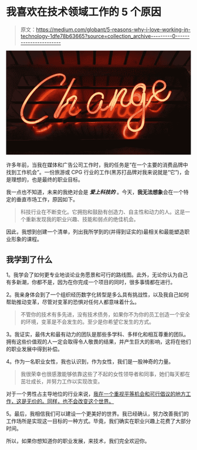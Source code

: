 # 我喜欢在技术领域工作的 5 个原因

> 原文：<https://medium.com/globant/5-reasons-why-i-love-working-in-technology-1dfe78b63665?source=collection_archive---------0----------------------->

![](img/01c929fa2143e0f6db45867868dbb896.png)

许多年前，当我在媒体和广告公司工作时，我的任务是“在一个主要的消费品牌中找到工作机会”。一份旅游或 CPG 行业的工作(黑苏打品牌对我来说就是“它”)，会是理想的，也是最终的职业目标。

我一点也不知道，未来的我绝对会是 ***爱上科技的*** 。今天，**我无法想象**会在一个特定的垂直市场工作，原因如下。

> 科技行业在不断变化。它拥抱和鼓励有创造力、自主性和动力的人。这是一个重新发现我的职业兴趣、技能和弱点的绝佳机会。

因此，我想到创建一个清单，列出我所学到的(并得到证实的)最相关和最能塑造职业形象的课程。

## 我学到了什么

1。我学会了如何更专业地谈论业务愿景和可行的路线图。此外，无论你认为自己有多新潮，你都不是，因为在你完成一个项目的同时，很多事情都在进行。

2。我亲身体会到了一个组织经历数字化转型是多么具有挑战性，以及我自己如何帮助推动变革，尽管对变革的恐惧对任何人都意味着什么。

> 不管你的技术有多先进，没有技术债务，如果你不为你的员工创造一个安全的环境，变革是不会发生的。至少是你希望它发生的方式。

3。我证实，最伟大和最有动力的团队是那些多学科、多样化和相互尊重的团队。拥有这些价值观的人一定会取得令人敬畏的结果，并产生巨大的影响，这将在他们的职业发展中得到补偿。

4。作为一名职业女性，我也认识到，作为女性，我们是一股神奇的力量。

> 我很荣幸也很感激能够依靠这些了不起的女性领导者和同事，她们每天都在茁壮成长，并努力工作以实现改变。

对于一个男性占主导地位的行业来说，[我在一个重视平等机会和可行倡议的地方工作，这是无价的。同样，也不会改变这个世界。](https://womenawards.globant.com/)

5。最后，我相信我们可以建设一个更美好的世界。我已经确认，努力改善我们的工作场所是实现这一目标的一种方式。毕竟，我们确实在职业兴趣上花费了大部分时间。

所以，如果你想知道你的职业发展，来技术，我们完全欢迎你。